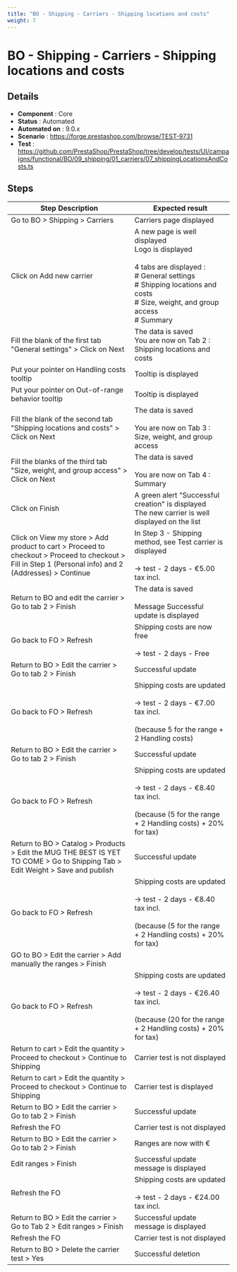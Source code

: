 ```yaml
---
title: "BO - Shipping - Carriers - Shipping locations and costs"
weight: 7
---
```


# BO - Shipping - Carriers - Shipping locations and costs
## Details
* **Component** : Core
* **Status** : Automated
* **Automated on** : 9.0.x
* **Scenario** : https://forge.prestashop.com/browse/TEST-9731
* **Test** : https://github.com/PrestaShop/PrestaShop/tree/develop/tests/UI/campaigns/functional/BO/09_shipping/01_carriers/07_shippingLocationsAndCosts.ts

## Steps
| Step Description | Expected result |
| ----- | ----- |
| Go to BO > Shipping > Carriers | Carriers page displayed |
| Click on Add new carrier | A new page is well displayed<br>Logo is displayed<br><br>4 tabs are displayed :<br> # General settings <br> # Shipping locations and costs <br> # Size, weight, and group access<br> # Summary |
| Fill the blank of the first tab "General settings" > Click on Next | The data is saved<br>You are now on Tab 2 : Shipping locations and costs |
| Put your pointer on Handling costs tooltip | Tooltip is displayed |
| Put your pointer on Out-of-range behavior tooltip | Tooltip is displayed |
| Fill the blank of the second tab "Shipping locations and costs" > Click on Next | The data is saved<br><br>You are now on Tab 3 : Size, weight, and group access |
| Fill the blanks of the third tab "Size, weight, and group access" > Click on Next | The data is saved<br><br>You are now on Tab 4 : Summary |
| Click on Finish | A green alert "Successful creation" is displayed<br>The new carrier is well displayed on the list |
| Click on View my store > Add product to cart > Proceed to checkout > Proceed to checkout > Fill in Step 1 (Personal info) and 2 (Addresses) > Continue | In Step 3 - Shipping method, see Test carrier is displayed<br><br>-> test - 2 days - €5.00 tax incl. |
| Return to BO and edit the carrier > Go to tab 2 > Finish | The data is saved<br><br>Message Successful update is displayed |
| Go back to FO > Refresh | Shipping costs are now free<br><br>-> test - 2 days - Free |
| Return to BO > Edit the carrier > Go to tab 2 > Finish | Successful update |
| Go back to FO > Refresh | Shipping costs are updated<br><br>-> test - 2 days - €7.00 tax incl.<br><br>(because 5 for the range + 2 Handling costs) |
| Return to BO > Edit the carrier > Go to tab 2 > Finish | Successful update |
| Go back to FO > Refresh | Shipping costs are updated<br><br>-> test - 2 days - €8.40 tax incl.<br><br>(because (5 for the range + 2 Handling costs) + 20% for tax) |
| Return to BO > Catalog > Products > Edit the MUG THE BEST IS YET TO COME > Go to Shipping Tab > Edit Weight > Save and publish | Successful update |
| Go back to FO > Refresh | Shipping costs are updated<br><br>-> test - 2 days - €8.40 tax incl.<br><br>(because (5 for the range + 2 Handling costs) + 20% for tax) |
| GO to BO > Edit the carrier > Add manually the ranges > Finish |  |
| Go back to FO > Refresh | Shipping costs are updated<br><br>-> test - 2 days - €26.40 tax incl.<br><br>(because (20 for the range + 2 Handling costs) + 20% for tax) |
| Return to cart > Edit the quantity > Proceed to checkout > Continue to Shipping | Carrier test is not displayed |
| Return to cart > Edit the quantity > Proceed to checkout > Continue to Shipping | Carrier test is displayed |
| Return to BO > Edit the carrier > Go to tab 2 > Finish | Successful update |
| Refresh the FO | Carrier test is not displayed |
| Return to BO > Edit the carrier > Go to tab 2 > Finish | Ranges are now with € |
| Edit ranges > Finish | Successful update message is displayed |
| Refresh the FO | Shipping costs are updated<br><br>-> test - 2 days - €24.00 tax incl. |
| Return to BO > Edit the carrier > Go to Tab 2 > Edit ranges > Finish | Successful update message is displayed |
| Refresh the FO | Carrier test is not displayed |
| Return to BO > Delete the carrier test > Yes | Successful deletion |
